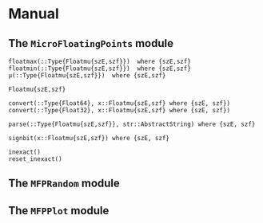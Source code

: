 # Manual

## The `MicroFloatingPoints` module

```@docs
floatmax(::Type{Floatmu{szE,szf}})  where {szE,szf}
floatmin(::Type{Floatmu{szE,szf}})  where {szE,szf}
μ(::Type{Floatmu{szE,szf}})  where {szE,szf}
```


```@docs
Floatmu{szE,szf}
```

```@docs
convert(::Type{Float64}, x::Floatmu{szE,szf} where {szE, szf})
convert(::Type{Float32}, x::Floatmu{szE,szf} where {szE, szf})
```

```@docs
parse(::Type{Floatmu{szE,szf}}, str::AbstractString) where {szE, szf}
```

```@docs
signbit(x::Floatmu{szE,szf}) where {szE, szf}
```


```@docs
inexact()
reset_inexact()
```

## The `MFPRandom` module

## The `MFPPlot` module
